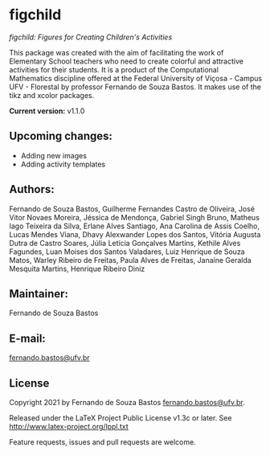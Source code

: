 # figchild
_figchild: Figures for Creating Children's Activities_

This package was created with the aim of facilitating the work of Elementary School teachers who need to create colorful and attractive activities for their students. It is a product of the Computational Mathematics discipline offered at the Federal University of Viçosa - Campus UFV - Florestal by professor Fernando de Souza Bastos. It makes use of the tikz and xcolor packages.

**Current version:** v1.1.0

## Upcoming changes:

- Adding new images
- Adding activity templates

## Authors: 

Fernando de Souza Bastos, Guilherme Fernandes Castro de Oliveira, José Vitor Novaes Moreira, Jéssica de Mendonça, Gabriel Singh Bruno, Matheus Iago Teixeira da Silva, Erlane Alves Santiago, Ana Carolina de Assis Coelho, Lucas Mendes Viana, Dhavy Alexwander Lopes dos Santos, Vitória Augusta Dutra de Castro Soares, Júlia Letícia Gonçalves Martins, Kethile Alves Fagundes, Luan Moises dos Santos Valadares, Luiz Henrique de Souza Matos, Warley Ribeiro de Freitas, Paula Alves de Freitas, Janaíne Geralda Mesquita Martins, Henrique Ribeiro Diniz

## Maintainer: 

Fernando de Souza Bastos

## E-mail: 

fernando.bastos@ufv.br

## License

Copyright 2021 by Fernando de Souza Bastos <fernando.bastos@ufv.br>.

Released under the LaTeX Project Public License v1.3c or later. See http://www.latex-project.org/lppl.txt 


Feature requests, issues and pull requests are welcome.